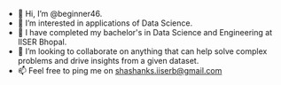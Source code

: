 - 👋 Hi, I’m @beginner46.
- 👀 I’m interested in applications of Data Science.
- 🌱 I have completed my bachelor's in Data Science and Engineering at IISER Bhopal.
- 💞️ I’m looking to collaborate on anything that can help solve complex problems and drive insights from a given dataset.
- 📫 Feel free to ping me on shashanks.iiserb@gmail.com

<!---
beginner46/beginner46 is a ✨ special ✨ repository because its `README.md` (this file) appears on your GitHub profile.
You can click the Preview link to take a look at your changes.
--->
